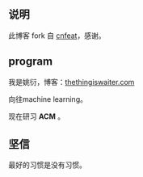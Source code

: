 ## 说明

此博客 fork 自 [cnfeat](http://cnfeat.com)，感谢。

## program

我是姚衍，博客：[thethingiswaiter.com](thethingiswaiter.com)

向往machine learning。

现在研习 **ACM** 。

## 坚信


最好的习惯是没有习惯。



